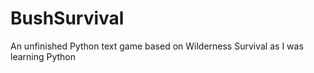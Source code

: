 # BushSurvival
An unfinished Python text game based on Wilderness Survival as I was learning Python
